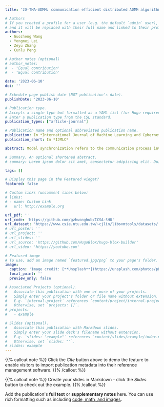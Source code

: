 ```yaml
---
title: '2D-THA-ADMM: communication efficient distributed ADMM algorithm framework based on two-dimensional torus hierarchical AllReduce'

# Authors
# If you created a profile for a user (e.g. the default `admin` user), write the username (folder name) here
# and it will be replaced with their full name and linked to their profile.
authors:
  - Guozheng Wang
  - Yongmei Lei
  - Zeyu Zhang
  - Cunlu Peng

# Author notes (optional)
# author_notes:
#  - 'Equal contribution'
#  - 'Equal contribution'

date: '2023-06-10'
doi: ''

# Schedule page publish date (NOT publication's date).
publishDate: '2023-06-10'

# Publication type.
# Accepts a single type but formatted as a YAML list (for Hugo requirements).
# Enter a publication type from the CSL standard.
publication_types: ["article-journal"]

# Publication name and optional abbreviated publication name.
publication: In *International Journal of Machine Learning and Cybernetics*
publication_short: In *IJMLC*

abstract: Model synchronization refers to the communication process involved in large-scale distributed machine learning tasks. As the cluster scales up, the synchronization of model parameters becomes a challenging task that has to be coordinated among thousands of workers. Firstly, this study proposes a hierarchical AllReduce algorithm structured on a two-dimensional torus (2D-THA), which utilizes a hierarchical structure to synchronize model parameters and maximize bandwidth utilization. Secondly, this study introduces a distributed consensus algorithm called 2D-THA-ADMM, which combines the 2D-THA synchronization algorithm with the alternating direction method of multipliers (ADMM). Thirdly, we evaluate the model parameter synchronization performance of 2D-THA and the scalability of 2D-THA-ADMM on the Tianhe-2 supercomputing platform using real public datasets. Our experiments demonstrate that 2D-THA significantly reduces synchronization time by 63.447% compared to MPI_Allreduce. Furthermore, the proposed 2D-THA-ADMM algorithm exhibits excellent scalability, with a training speed increase of over 3× compared to the state-of-the-art methods, while maintaining high accuracy and computational efficiency.

# Summary. An optional shortened abstract.
# summary: Lorem ipsum dolor sit amet, consectetur adipiscing elit. Duis posuere tellus ac convallis placerat. Proin tincidunt magna sed ex sollicitudin condimentum.

tags: []

# Display this page in the Featured widget?
featured: false

# Custom links (uncomment lines below)
# links:
# - name: Custom Link
#   url: http://example.org

url_pdf: ''
url_code: 'https://github.com/gzhwanghub/ICSA-SHU'
url_dataset: 'https://www.csie.ntu.edu.tw/~cjlin/libsvmtools/datasets/'
# url_poster: ''
# url_project: ''
# url_slides: ''
# url_source: 'https://github.com/HugoBlox/hugo-blox-builder'
# url_video: 'https://youtube.com'

# Featured image
# To use, add an image named `featured.jpg/png` to your page's folder.
image:
  caption: 'Image credit: [**Unsplash**](https://unsplash.com/photos/pLCdAaMFLTE)'
  focal_point: ''
  preview_only: false

# Associated Projects (optional).
#   Associate this publication with one or more of your projects.
#   Simply enter your project's folder or file name without extension.
#   E.g. `internal-project` references `content/project/internal-project/index.md`.
#   Otherwise, set `projects: []`.
# projects:
#   - example

# Slides (optional).
#   Associate this publication with Markdown slides.
#   Simply enter your slide deck's filename without extension.
#   E.g. `slides: "example"` references `content/slides/example/index.md`.
#   Otherwise, set `slides: ""`.
# slides: example
---
```


{{% callout note %}}
Click the _Cite_ button above to demo the feature to enable visitors to import publication metadata into their reference management software.
{{% /callout %}}

{{% callout note %}}
Create your slides in Markdown - click the _Slides_ button to check out the example.
{{% /callout %}}

Add the publication's **full text** or **supplementary notes** here. You can use rich formatting such as including [code, math, and images](https://docs.hugoblox.com/content/writing-markdown-latex/).
